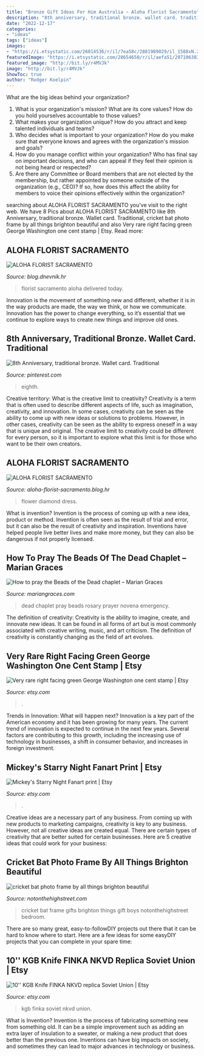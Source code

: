 ```yaml
---
title: "Bronze Gift Ideas For Him Australia ~ Aloha Florist Sacramento"
description: "8th anniversary, traditional bronze. wallet card. traditional"
date: "2022-12-17"
categories:
- "ideas"
tags: ["ideas"]
images:
- "https://i.etsystatic.com/26014536/r/il/7ea58c/2881989029/il_1588xN.2881989029_q7gp.jpg"
featuredImage: "https://i.etsystatic.com/28654650/r/il/aefa51/2971063834/il_fullxfull.2971063834_lge5.jpg"
featured_image: "http://bit.ly/r4MVJk"
image: "http://bit.ly/r4MVJk"
ShowToc: true
author: "Rodger Koelpin"
---
```



What are the big ideas behind your organization?
1. What is your organization's mission? What are its core values? How do you hold yourselves accountable to those values?
2. What makes your organization unique? How do you attract and keep talented individuals and teams?
3. Who decides what is important to your organization? How do you make sure that everyone knows and agrees with the organization's mission and goals?
4. How do you manage conflict within your organization? Who has final say on important decisions, and who can appeal if they feel their opinion is not being heard or respected?
5. Are there any Committee or Board members that are not elected by the membership, but rather appointed by someone outside of the organization (e.g., CEO)? If so, how does this affect the ability for members to voice their opinions effectively within the organization?

	

		
searching about ALOHA FLORIST SACRAMENTO you've visit to the right web. We have 8 Pics about ALOHA FLORIST SACRAMENTO like 8th Anniversary, traditional bronze. Wallet card. Traditional, cricket bat photo frame by all things brighton beautiful and also Very rare right facing green George Washington one cent stamp | Etsy. Read more:
		
    
## ALOHA FLORIST SACRAMENTO

<img loading=lazy src="http://bit.ly/pcAu5a" onerror="this.onerror=null;this.src='https://tse1.mm.bing.net/th?id=OIP.EzBhebizNEl-U1fLw8aUOQAAAA&amp;pid=15.1';" alt="ALOHA FLORIST SACRAMENTO">

_Source: blog.dnevnik.hr_

>florist sacramento aloha delivered today. 

	

Innovation is the movement of something new and different, whether it is in the way products are made, the way we think, or how we communicate. Innovation has the power to change everything, so it’s essential that we continue to explore ways to create new things and improve old ones.

    
## 8th Anniversary, Traditional Bronze. Wallet Card. Traditional

<img loading=lazy src="https://i.pinimg.com/736x/3b/ac/29/3bac29f4488717198b6cd0ea334db67e.jpg" onerror="this.onerror=null;this.src='https://tse1.mm.bing.net/th?id=OIP.u_izGDg092uhrTQRCUTljQHaJ3&amp;pid=15.1';" alt="8th Anniversary, traditional bronze. Wallet card. Traditional">

_Source: pinterest.com_

>eighth. 

	

Creative territory: What is the creative limit to creativity?
Creativity is a term that is often used to describe different aspects of life, such as imagination, creativity, and innovation. In some cases, creativity can be seen as the ability to come up with new ideas or solutions to problems. However, in other cases, creativity can be seen as the ability to express oneself in a way that is unique and original. The creative limit to creativity could be different for every person, so it is important to explore what this limit is for those who want to be their own creators.

    
## ALOHA FLORIST SACRAMENTO

<img loading=lazy src="http://bit.ly/r4MVJk" onerror="this.onerror=null;this.src='https://tse1.mm.bing.net/th?id=OIP.VvdVlf0nPR-GOk8ZFaTKBgAAAA&amp;pid=15.1';" alt="ALOHA FLORIST SACRAMENTO">

_Source: aloha-florist-sacramento.blog.hr_

>flower diamond dress. 

	

What is invention?
Invention is the process of coming up with a new idea, product or method. Invention is often seen as the result of trial and error, but it can also be the result of creativity and inspiration. Inventions have helped people live better lives and make more money, but they can also be dangerous if not properly licensed.

    
## How To Pray The Beads Of The Dead Chaplet – Marian Graces

<img loading=lazy src="https://cdn.shopify.com/s/files/1/0047/7485/4774/articles/How_to_pray_the_Beads_of_the_Dead_chaplet_1200x1200.jpg?v=1535778390" onerror="this.onerror=null;this.src='https://tse4.mm.bing.net/th?id=OIP.8N-aF9kLM8LGYRB-YDhVzQHaLG&amp;pid=15.1';" alt="How to pray the Beads of the Dead chaplet – Marian Graces">

_Source: mariangraces.com_

>dead chaplet pray beads rosary prayer novena emergency. 

	

The definition of creativity:
Creativity is the ability to imagine, create, and innovate new ideas. It can be found in all forms of art but is most commonly associated with creative writing, music, and art criticism. The definition of creativity is constantly changing as the field of art evolves.

    
## Very Rare Right Facing Green George Washington One Cent Stamp | Etsy

<img loading=lazy src="https://i.etsystatic.com/28654650/r/il/aefa51/2971063834/il_fullxfull.2971063834_lge5.jpg" onerror="this.onerror=null;this.src='https://tse4.mm.bing.net/th?id=OIP.7anuCzPt29T_8fhsa9nYLgHaLg&amp;pid=15.1';" alt="Very rare right facing green George Washington one cent stamp | Etsy">

_Source: etsy.com_

>. 

	

Trends in Innovation: What will happen next?
Innovation is a key part of the American economy and it has been growing for many years. The current trend of innovation is expected to continue in the next few years. Several factors are contributing to this growth, including the increasing use of technology in businesses, a shift in consumer behavior, and increases in foreign investment.

    
## Mickey&#039;s Starry Night Fanart Print | Etsy

<img loading=lazy src="https://i.etsystatic.com/28291079/r/il/d4b376/2975204299/il_fullxfull.2975204299_402b.jpg" onerror="this.onerror=null;this.src='https://tse2.mm.bing.net/th?id=OIP.auEGsAjsn-KQRL33RgZDlgHaFJ&amp;pid=15.1';" alt="Mickey&#039;s Starry Night Fanart print | Etsy">

_Source: etsy.com_

>. 

	

Creative ideas are a necessary part of any business. From coming up with new products to marketing campaigns, creativity is key to any business. However, not all creative ideas are created equal. There are certain types of creativity that are better suited for certain businesses. Here are 5 creative ideas that could work for your business:

    
## Cricket Bat Photo Frame By All Things Brighton Beautiful

<img loading=lazy src="http://cdn.notonthehighstreet.com/fs/d5/b0/6846-e674-4cd5-986e-5baa2b292fde/original_cricket-bat-photo-frame.jpg" onerror="this.onerror=null;this.src='https://tse4.mm.bing.net/th?id=OIP.gTge5hRa_7A8cqJYzoIf8QHaHa&amp;pid=15.1';" alt="cricket bat photo frame by all things brighton beautiful">

_Source: notonthehighstreet.com_

>cricket bat frame gifts brighton things gift boys notonthehighstreet bedroom. 

	

There are so many great, easy-to-followDIY projects out there that it can be hard to know where to start. Here are a few ideas for some easyDIY projects that you can complete in your spare time: 

    
## 10&#039;&#039; KGB Knife FINKA NKVD Replica Soviet Union | Etsy

<img loading=lazy src="https://i.etsystatic.com/26014536/r/il/7ea58c/2881989029/il_1588xN.2881989029_q7gp.jpg" onerror="this.onerror=null;this.src='https://tse2.mm.bing.net/th?id=OIP.zs8NMU_AD8BLWSJyYvD9vQHaER&amp;pid=15.1';" alt="10&#039;&#039; KGB Knife FINKA NKVD replica Soviet Union | Etsy">

_Source: etsy.com_

>kgb finka soviet nkvd union. 

	

What is Invention?
Invention is the process of fabricating something new from something old. It can be a simple improvement such as adding an extra layer of insulation to a sweater, or making a new product that does better than the previous one. Inventions can have big impacts on society, and sometimes they can lead to major advances in technology or business.

